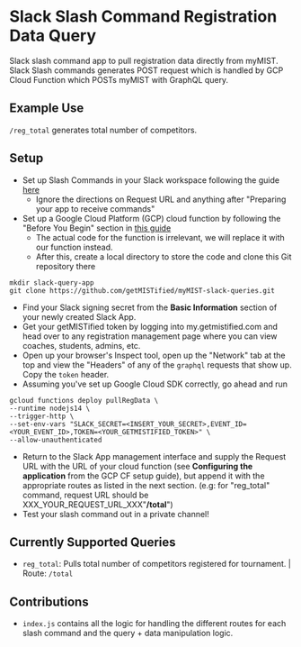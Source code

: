 # Slack Slash Command Registration Data Query
Slack slash command app to pull registration data directly from myMIST. Slack Slash commands generates POST request which is handled by GCP Cloud Function which POSTs myMIST with GraphQL query.

## Example Use
`/reg_total` generates total number of competitors.

## Setup
* Set up Slash Commands in your Slack workspace following the guide [here](https://api.slack.com/interactivity/slash-commands)
  * Ignore the directions on Request URL and anything after "Preparing your app to receive commands"
* Set up a Google Cloud Platform (GCP) cloud function by following the "Before You Begin" section in [this guide](https://cloud.google.com/functions/docs/tutorials/slack)
  * The actual code for the function is irrelevant, we will replace it with our function instead. 
  * After this, create a local directory to store the code and clone this Git repository there  
  
```
mkdir slack-query-app
git clone https://github.com/getMISTified/myMIST-slack-queries.git
```
  
* Find your Slack signing secret from the **Basic Information** section of your newly created Slack App.
* Get your getMISTified token by logging into my.getmistified.com and head over to any registration management page where you can view coaches, students, admins, etc.
 * Open up your browser's Inspect tool, open up the "Network" tab at the top and view the "Headers" of any of the `graphql` requests that show up. Copy the `token` header.
* Assuming you've set up Google Cloud SDK correctly, go ahead and run  

```
gcloud functions deploy pullRegData \
--runtime nodejs14 \
--trigger-http \
--set-env-vars "SLACK_SECRET=<INSERT_YOUR_SECRET>,EVENT_ID=<YOUR_EVENT_ID>,TOKEN=<YOUR_GETMISTIFIED_TOKEN>" \
--allow-unauthenticated
```

* Return to the Slack App management interface and supply the Request URL with the URL of your cloud function (see **Configuring the application** from the GCP CF setup guide), but append it with the appropriate routes as listed in the next section. (e.g: for "reg_total" command, request URL should be XXX_YOUR_REQUEST_URL_XXX"**/total**")
* Test your slash command out in a private channel!

## Currently Supported Queries
* `reg_total`: Pulls total number of competitors registered for tournament. | Route: `/total`

## Contributions
* `index.js` contains all the logic for handling the different routes for each slash command and the query + data manipulation logic.
